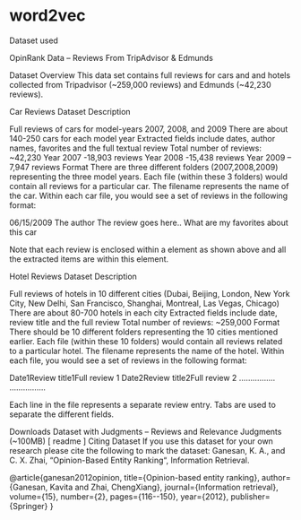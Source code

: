 # word2vec

Dataset used

OpinRank Data – Reviews From TripAdvisor & Edmunds
 

Dataset Overview
This data set contains full reviews for cars and and hotels collected from Tripadvisor (~259,000 reviews) and Edmunds (~42,230 reviews).

Car Reviews
Dataset Description

Full reviews of cars for model-years 2007, 2008, and 2009
There are about 140-250 cars for each model year
Extracted fields include dates, author names, favorites and the full textual review
Total number of reviews: ~42,230
Year 2007 -18,903 reviews
Year 2008 -15,438 reviews
Year 2009 – 7,947 reviews
Format
There are three different folders (2007,2008,2009) representing the three model years. Each file (within these 3 folders) would contain all reviews for a particular car. The filename represents the name of the car. Within each car file, you would see a set of reviews in the following format:

<DOC>
<DATE>06/15/2009</DATE>
<AUTHOR>The author</AUTHOR>
<TEXT>The review goes here..</TEXT>
<FAVORITE>What are my favorites about this car</FAVORITE>
</DOC>

Note that each review is enclosed within a element as shown above and all the extracted items are within this element.

Hotel Reviews
Dataset Description

Full reviews of hotels in 10 different cities (Dubai, Beijing, London, New York City, New Delhi, San Francisco, Shanghai, Montreal, Las Vegas, Chicago)
There are about 80-700 hotels in each city
Extracted fields include date, review title and the full review
Total number of reviews: ~259,000
Format
There should be 10 different folders representing the 10 cities mentioned earlier. Each file (within these 10 folders) would contain all reviews related to a particular hotel. The filename represents the name of the hotel. Within each file, you would see a set of reviews in the following format:

Date1<tab>Review title1<tab>Full review 1
Date2<tab>Review title2<tab>Full review 2
…………….
…………….

Each line in the file represents a separate review entry. Tabs are used to separate the  different fields.

Downloads
Dataset with Judgments – Reviews and Relevance Judgments (~100MB) [ readme ]
Citing Dataset
If you use this dataset for your own research please cite the following to mark the dataset: 
Ganesan, K. A., and C. X. Zhai, “Opinion-Based Entity Ranking“, Information Retrieval.

  @article{ganesan2012opinion,
  title={Opinion-based entity ranking},
  author={Ganesan, Kavita and Zhai, ChengXiang},
  journal={Information retrieval},
  volume={15},
  number={2},
  pages={116--150},
  year={2012},
  publisher={Springer} 
}

